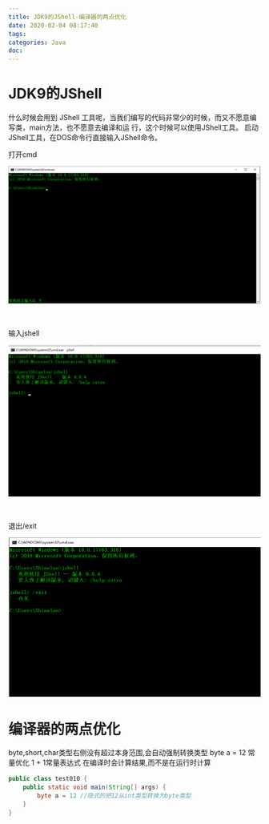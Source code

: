 ```yaml
---
title: JDK9的JShell-编译器的两点优化
date: 2020-02-04 08:17:40
tags:
categories: Java
doc:
---
```


# JDK9的JShell

 什么时候会用到 JShell 工具呢，当我们编写的代码非常少的时候，而又不愿意编写类，main方法，也不愿意去编译和运 行，这个时候可以使用JShell工具。 启动JShell工具，在DOS命令行直接输入JShell命令。 

打开cmd

![](/images/javawz/微信截图_20200204082417.png)

​		

输入jshell

![](/images/javawz/微信截图_20200204082552.png)

​		

退出/exit

![](/images/javawz/微信截图_20200204082647.png)







# 编译器的两点优化

byte,short,char类型右侧没有超过本身范围,会自动强制转换类型
		byte a = 12
		常量优化
		1 + 1常量表达式 在编译时会计算结果,而不是在运行时计算

```java
public class test010 {
    public static void main(String[] args) {
        byte a = 12 //隐式的把12从int类型转换为byte类型
    }
}

```

